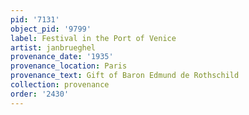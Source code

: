 ```yaml
---
pid: '7131'
object_pid: '9799'
label: Festival in the Port of Venice
artist: janbrueghel
provenance_date: '1935'
provenance_location: Paris
provenance_text: Gift of Baron Edmund de Rothschild
collection: provenance
order: '2430'
---
```

